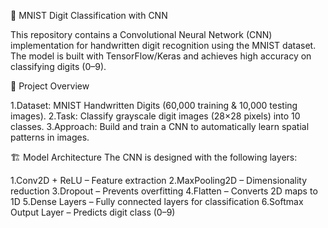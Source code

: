 🧠 MNIST Digit Classification with CNN

This repository contains a Convolutional Neural Network (CNN) implementation for handwritten digit recognition using the MNIST dataset. The model is built with TensorFlow/Keras and achieves high accuracy on classifying digits (0–9).

📌 Project Overview

1.Dataset: MNIST Handwritten Digits
 (60,000 training & 10,000 testing images).
2.Task: Classify grayscale digit images (28×28 pixels) into 10 classes.
3.Approach: Build and train a CNN to automatically learn spatial patterns in images.

🏗️ Model Architecture
The CNN is designed with the following layers:

1.Conv2D + ReLU – Feature extraction
2.MaxPooling2D – Dimensionality reduction
3.Dropout – Prevents overfitting
4.Flatten – Converts 2D maps to 1D
5.Dense Layers – Fully connected layers for classification
6.Softmax Output Layer – Predicts digit class (0–9)

